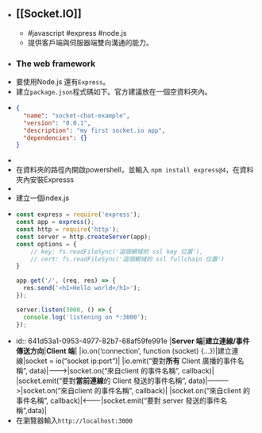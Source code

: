 - ## [[Socket.IO]]
	- #javascript #express #node.js
	- 提供客戶端與伺服器端雙向溝通的能力。
- ### The web framework
- 要使用Node.js 還有`Express`。
- 建立`package.json`程式碼如下。官方建議放在一個空資料夾內。
- ```Json
  {
    "name": "socket-chat-example",
    "version": "0.0.1",
    "description": "my first socket.io app",
    "dependencies": {}
  }
  ```
-
- 在資料夾的路徑內開啟powershell，並輸入 `npm install express@4`，在資料夾內安裝Expresss
-
- 建立一個index.js
- ```js
  const express = require('express');
  const app = express();
  const http = require('http');
  const server = http.createServer(app);
  const options = {
      // key: fs.readFileSync('這個網域的 ssl key 位置'),
      // cert: fs.readFileSync('這個網域的 ssl fullchain 位置')
  }
  
  app.get('/', (req, res) => {
    res.send('<h1>Hello world</h1>');
  });
  
  server.listen(3000, () => {
    console.log('listening on *:3000');
  });
  ```
- id:: 641d53a1-0953-4977-82b7-68af59fe991e
  |**Server 端**|**建立連線/事件傳送方向**|**Client 端**|
  |io.on(‘connection’, function (socket) {…})|建立連線|socket = io(“socket ip:port”)|
  |io.emit(“要對**所有** Client 廣播的事件名稱”, data)|———>|socket.on(“來自client 的事件名稱”, callback)|
  |socket.emit(“要對**當前連線**的 Client 發送的事件名稱”, data)|———>|socket.on(“來自client 的事件名稱”, callback)|
  |socket.on(“來自client 的事件名稱”, callback)|<———|socket.emit(“要對 server 發送的事件名稱”,data)|
- 在瀏覽器輸入`http://localhost:3000`